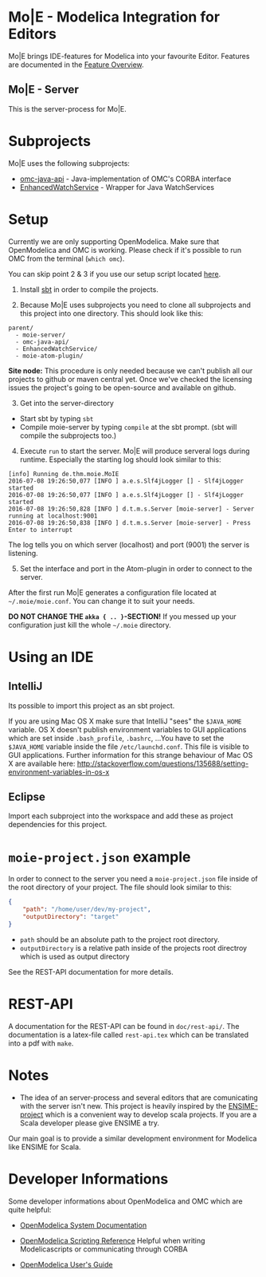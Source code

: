 # Mo|E - Modelica Integration for Editors
Mo|E brings IDE-features for Modelica into your favourite Editor. Features are
documented in the [Feature Overview](doc/features.md).

## Mo|E - Server
This is the server-process for Mo|E.

# Subprojects
Mo|E uses the following subprojects:
- [omc-java-api](https://git.thm.de/njss90/omc-java-api) -
  Java-implementation of OMC's CORBA interface
- [EnhancedWatchService](https://github.com/njustus/EnhancedWatchService) -
  Wrapper for Java WatchServices

# Setup
Currently we are only supporting OpenModelica. Make sure that OpenModelica and OMC is
working. Please check if it's possible to run OMC from the terminal (```which omc```).

You can skip point 2 & 3 if you use our setup script located [here](https://git.thm.de/njss90/moie-server/blob/master/tools/setup.sh).

1. Install [sbt](http://www.scala-sbt.org/) in order to compile the projects.

2. Because Mo|E uses subprojects you need to clone all subprojects and this project into
one directory. This should look like this:
  ```
  parent/
    - moie-server/
    - omc-java-api/
    - EnhancedWatchService/
    - moie-atom-plugin/
  ```
  __Site node:__ This procedure is only needed because we can't publish all our projects
  to github or maven central yet. Once we've checked the licensing issues the project's going
  to be open-source and available on github.

3. Get into the server-directory
  - Start sbt by typing ```sbt```
  - Compile moie-server by typing ```compile``` at the sbt prompt.
    (sbt will compile the subprojects too.)

4. Execute ```run``` to start the server. Mo|E will produce serveral logs during runtime.
  Especially the starting log should look similar to this:
```
[info] Running de.thm.moie.MoIE
2016-07-08 19:26:50,077 [INFO ] a.e.s.Slf4jLogger [] - Slf4jLogger started
2016-07-08 19:26:50,077 [INFO ] a.e.s.Slf4jLogger [] - Slf4jLogger started
2016-07-08 19:26:50,828 [INFO ] d.t.m.s.Server [moie-server] - Server running at localhost:9001
2016-07-08 19:26:50,838 [INFO ] d.t.m.s.Server [moie-server] - Press Enter to interrupt
```
  The log tells you on which server (localhost) and port (9001) the server is listening.

5. Set the interface and port in the Atom-plugin in order to connect to the server.

After the first run Mo|E generates a configuration file located at ```~/.moie/moie.conf```. You can change it to suit your needs.

__DO NOT CHANGE THE ```akka { .. }```-SECTION!__
If you messed up your configuration just kill the whole ```~/.moie``` directory.

# Using an IDE

## IntelliJ
Its possible to import this project as an sbt project.

If you are using Mac OS X make sure that IntelliJ "sees" the
```$JAVA_HOME``` variable. OS X doesn't publish environment
variables to GUI applications which are set inside
```.bash_profile```, ```.bashrc```, ...You have to set
the ```$JAVA_HOME``` variable inside
the file ```/etc/launchd.conf```. This file is visible to GUI applications.
Further information for this strange behaviour of Mac OS X are available here:
http://stackoverflow.com/questions/135688/setting-environment-variables-in-os-x

## Eclipse
Import each subproject into the workspace and add these as project
dependencies for this project.

# `moie-project.json` example
In order to connect to the server you need a `moie-project.json` file inside
of the root directory of your project. The file should look similar to this:
```json
{
	"path": "/home/user/dev/my-project",
	"outputDirectory": "target"
}
```
- `path` should be an absolute path to the project root directory.
- `outputDirectory` is a relative path inside of the projects
  root directroy which is used as output directory

See the REST-API documentation for more details.

# REST-API
A documentation for the REST-API can be found in
``` doc/rest-api/ ```.
The documentation is a latex-file called ``` rest-api.tex ``` which
can be translated into a pdf with ``` make ```.

# Notes
  - The idea of an server-process and several editors that are comunicating with
  the server isn't new. This project is heavily inspired by the [ENSIME-project](http://ensime.github.io/)
  which is a convenient way to develop scala projects.
  If you are a Scala developer please give ENSIME a try.

  Our main goal is to provide a similar development environment for Modelica
  like ENSIME for Scala.

# Developer Informations
Some developer informations about OpenModelica and OMC which are quite helpful:

- [OpenModelica System Documentation](https://openmodelica.org/svn/OpenModelica/tags/OPENMODELICA_1_9_0_BETA_4/doc/OpenModelicaSystem.pdf)

- [OpenModelica Scripting Reference](https://build.openmodelica.org/Documentation/OpenModelica.Scripting.html)
Helpful when writing Modelicascripts or communicating through CORBA

- [OpenModelica User's Guide](https://openmodelica.org/doc/OpenModelicaUsersGuide/latest/)
